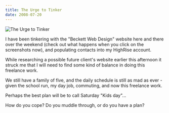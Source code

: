 ```yaml
---
title: The Urge to Tinker
date: 2008-07-20
---
```


![The Urge to Tinker](https://source.unsplash.com/LuQ2ex5HY3c/1600x900)

I have been tinkering with the "Beckett Web Design" website here and there over the weekend (check out what happens when you click on the screenshots now), and populating contacts into my HighRise account.

While researching a possible future client's website earlier this afternoon it struck me that I will need to find some kind of balance in doing this freelance work.

We still have a family of five, and the daily schedule is still as mad as ever - given the school run, my day job, commuting, and now this freelance work.

Perhaps the best plan will be to call Saturday "Kids day"...

How do you cope? Do you muddle through, or do you have a plan?